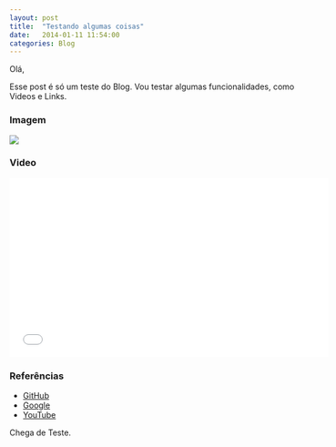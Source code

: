 ```yaml
---
layout: post
title:  "Testando algumas coisas"
date:   2014-01-11 11:54:00
categories: Blog
---
```


Olá,

Esse post é só um teste do Blog. Vou testar algumas funcionalidades, como Videos e Links.

<h3>Imagem</h3>

<img src="{{site.baseurls}}/img/posts/srBurns.jpg" />

<h3>Video</h3>

<div class="video-container"> <iframe src="//www.youtube.com/embed/ovASq1-TfF0" frameborder="0" width="560" height="315"></iframe> </div> 

<h3>Referências</h3>

* <a href="#">GitHub</a>
* <a href="#">Google</a>
* <a href="#">YouTube</a>

Chega de Teste.
